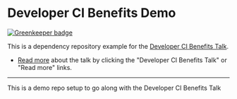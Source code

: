 # Developer CI Benefits Demo

[![Greenkeeper badge](https://badges.greenkeeper.io/yowainwright/developer-ci-benefits-demo.svg)](https://greenkeeper.io/)

This is a dependency repository example for the [Developer CI Benefits Talk](https://github.com/yowainwright/developer-ci-benefits).

- [Read more](https://github.com/yowainwright/developer-ci-benefits) about the talk by clicking the "Developer CI Benefits Talk" or "Read more" links.

----

This is a demo repo setup to go along with the Developer CI Benefits Talk

